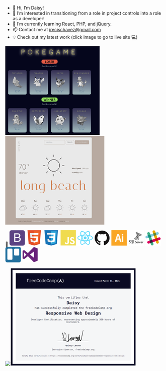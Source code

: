 - 👋 Hi, I’m Daisy!
- 👀 I’m interested in transitioning from a role in project controls into a role as a developer!
- 🌱 I’m currently learning React, PHP, and jQuery.
- 📫 Contact me at irecischavez@gmail.com
- 💡 Check out my latest work (click image to go to live site 💻)

<a href="https://fun-pokedex-game.netlify.app/" target="_blank"><img src="https://github.com/kldscpcdev/kldscpcdev/blob/main/Screen%20Shot%202021-06-06%20at%203.14.41%20PM.png?raw=true" alt="Bootstrap logo" width="300px"/></a>
<a href="https://neutral-modern-weather-app.netlify.app/" target="_blank"><img src="https://github.com/kldscpcdev/kldscpcdev/blob/main/Screen%20Shot%202021-06-06%20at%203.26.12%20PM.png?raw=true" alt="Bootstrap logo" width="315px"/></a>
<!---
kldscpcdev/kldscpcdev is a ✨ special ✨ repository because its `README.md` (this file) appears on your GitHub profile.
You can click the Preview link to take a look at your changes.
--->
🧰 <img src="https://raw.githubusercontent.com/devicons/devicon/7a4ca8aa871d6dca81691e018d31eed89cb70a76/icons/bootstrap/bootstrap-plain.svg" alt="Bootstrap logo" width="50px"/>
<img src="https://raw.githubusercontent.com/devicons/devicon/7a4ca8aa871d6dca81691e018d31eed89cb70a76/icons/html5/html5-original.svg" alt="HTML5 logo" width="50px"/>
<img src="https://raw.githubusercontent.com/devicons/devicon/7a4ca8aa871d6dca81691e018d31eed89cb70a76/icons/css3/css3-original.svg" alt="CSS3 logo" width="50px"/>
<img src="https://raw.githubusercontent.com/devicons/devicon/7a4ca8aa871d6dca81691e018d31eed89cb70a76/icons/javascript/javascript-plain.svg" alt="JavaScript logo" width="50px"/>
<img src="https://raw.githubusercontent.com/devicons/devicon/7a4ca8aa871d6dca81691e018d31eed89cb70a76/icons/react/react-original.svg" alt="React logo" width="50px"/>
<img src="https://raw.githubusercontent.com/devicons/devicon/7a4ca8aa871d6dca81691e018d31eed89cb70a76/icons/github/github-original.svg" alt="Github logo" width="50px"/>
<img src="https://raw.githubusercontent.com/devicons/devicon/7a4ca8aa871d6dca81691e018d31eed89cb70a76/icons/illustrator/illustrator-plain.svg" alt="Illustrator logo" width="50px"/>
<img src="https://raw.githubusercontent.com/devicons/devicon/7a4ca8aa871d6dca81691e018d31eed89cb70a76/icons/microsoftsqlserver/microsoftsqlserver-plain-wordmark.svg" alt="MS SQL Server logo" width="50px"/>
<img src="https://raw.githubusercontent.com/devicons/devicon/7a4ca8aa871d6dca81691e018d31eed89cb70a76/icons/slack/slack-original.svg" alt="Slack logo" width="50px"/>
<img src="https://raw.githubusercontent.com/devicons/devicon/7a4ca8aa871d6dca81691e018d31eed89cb70a76/icons/trello/trello-plain.svg" alt="Trello logo" width="50px"/>
<img src="https://raw.githubusercontent.com/devicons/devicon/7a4ca8aa871d6dca81691e018d31eed89cb70a76/icons/visualstudio/visualstudio-plain.svg" alt="Visual Studio logo" width="50px"/>

<img src="https://s3.amazonaws.com/shecodesio-production/students/certificates/000/030/919/original/result.png?1621807261" width="400px"/><img src="https://github.com/kldscpcdev/kldscpcdev/blob/main/fcc%20cert.PNG?raw=true" width="400px"/>




